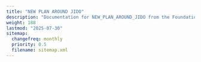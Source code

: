 ```yaml
---
title: "NEW PLAN AROUND JIDO"
description: "Documentation for NEW_PLAN_AROUND_JIDO from the Foundation repository."
weight: 188
lastmod: "2025-07-30"
sitemap:
  changefreq: monthly
  priority: 0.5
  filename: sitemap.xml
---
```



